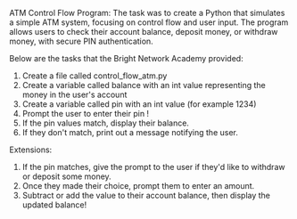 ATM Control Flow Program:
The task was to create a Python that simulates a simple ATM system, focusing on control flow and user input. The program allows users to check their account balance, deposit money, or withdraw money, with secure PIN authentication.

Below are the tasks that the Bright Network Academy provided:

1. Create a file called control_flow_atm.py
2. Create a variable called balance with an int value representing the money in the
user's account
3. Create a variable called pin with an int value (for example 1234)
4. Prompt the user to enter their pin !
5. If the pin values match, display their balance.
6. If they don't match, print out a message notifying the user.

Extensions:
1. If the pin matches, give the prompt to the user if they'd like to withdraw or deposit
some money.
2. Once they made their choice, prompt them to enter an amount.
3. Subtract or add the value to their account balance, then display the updated balance!
